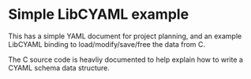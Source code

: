 Simple LibCYAML example
=======================

This has a simple YAML document for project planning, and an example
LibCYAML binding to load/modify/save/free the data from C.

The C source code is heavliy documented to help explain how to
write a CYAML schema data structure.
